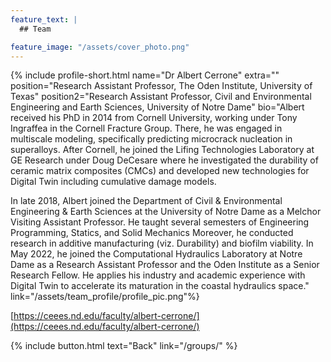 ```yaml
---
feature_text: |
  ## Team

feature_image: "/assets/cover_photo.png"
---
```

{% include profile-short.html name="Dr Albert Cerrone" extra="" position="Research Assistant Professor, The Oden Institute, University of Texas" position2="Research Assistant Professor, Civil and Environmental Engineering and Earth Sciences, University of Notre Dame"  bio="Albert received his PhD in 2014 from Cornell University, working under Tony Ingraffea in the Cornell Fracture Group.  There, he was engaged in multiscale modeling, specifically predicting microcrack nucleation in superalloys.  After Cornell, he joined the Lifing Technologies Laboratory at GE Research under Doug DeCesare where he investigated the durability of ceramic matrix composites (CMCs) and developed new technologies for Digital Twin including cumulative damage models.

In late 2018, Albert joined the Department of Civil & Environmental Engineering & Earth Sciences at the University of Notre Dame as a Melchor Visiting Assistant Professor.  He taught several semesters of Engineering Programming, Statics, and Solid Mechanics  Moreover, he conducted research in additive manufacturing (viz. Durability) and biofilm viability.  In May 2022, he joined the Computational Hydraulics Laboratory at Notre Dame as a Research Assistant Professor and the Oden Institute as a Senior Research Fellow.  He applies his industry and academic experience with Digital Twin to accelerate its maturation in the coastal hydraulics space." link="/assets/team_profile/profile_pic.png"%}



[https://ceees.nd.edu/faculty/albert-cerrone/](https://ceees.nd.edu/faculty/albert-cerrone/)



{% include button.html text="Back" link="/groups/" %}